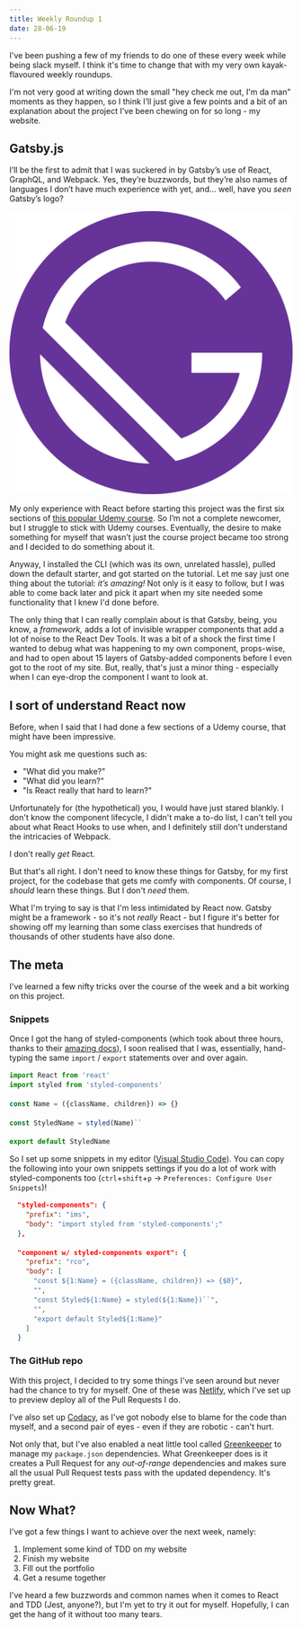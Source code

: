```yaml
---
title: Weekly Roundup 1
date: 28-06-19
---
```


I've been pushing a few of my friends to do one of these every week while being slack myself. I think it's time to change that with my very own kayak-flavoured weekly roundups.

<!-- end excerpt -->

I'm not very good at writing down the small "hey check me out, I'm da man" moments as they happen, so I think I’ll just give a few points and a bit of an explanation about the project I’ve been chewing on for so long - my website.

## Gatsby.js

I’ll be the first to admit that I was suckered in by Gatsby’s use of React, GraphQL, and Webpack. Yes, they’re buzzwords, but they’re also names of languages I don’t have much experience with yet, and… well, have you _seen_ Gatsby’s logo?

![Gatsby's killer-stylish logo](../../images/gatsby-icon.png)

My only experience with React before starting this project was the first six sections of [this popular Udemy course](https://www.udemy.com/react-the-complete-guide-incl-redux/). So I’m not a complete newcomer, but I struggle to stick with Udemy courses. Eventually, the desire to make something for myself that wasn’t just the course project became too strong and I decided to do something about it.

Anyway, I installed the CLI (which was its own, unrelated hassle), pulled down the default starter, and got started on the tutorial. Let me say just one thing about the tutorial: _it’s amazing!_ Not only is it easy to follow, but I was able to come back later and pick it apart when my site needed some functionality that I knew I'd done before.

The only thing that I can really complain about is that Gatsby, being, you know, a _framework,_ adds a lot of invisible wrapper components that add a lot of noise to the React Dev Tools. It was a bit of a shock the first time I wanted to debug what was happening to my own component, props-wise, and had to open about 15 layers of Gatsby-added components before I even got to the root of my site. But, really, that's just a minor thing - especially when I can eye-drop the component I want to look at.

## I sort of understand React now

Before, when I said that I had done a few sections of a Udemy course, that might have been impressive.

You might ask me questions such as:

- "What did you make?"
- "What did you learn?"
- "Is React really that hard to learn?"

Unfortunately for (the hypothetical) you, I would have just stared blankly. I don't know the component lifecycle, I didn't make a to-do list, I can't tell you about what React Hooks to use when, and I definitely still don't understand the intricacies of Webpack.

I don't really _get_ React.

But that's all right. I don't need to know these things for Gatsby, for my first project, for the codebase that gets me comfy with components. Of course, I _should_ learn these things. But I don't _need_ them.

What I'm trying to say is that I'm less intimidated by React now. Gatsby might be a framework - so it's not _really_ React - but I figure it's better for showing off my learning than some class exercises that hundreds of thousands of other students have also done.

## The meta

I've learned a few nifty tricks over the course of the week and a bit working on this project.

### Snippets

Once I got the hang of styled-components (which took about three hours, thanks to their [amazing docs](https://www.styled-components.com/docs/basics#getting-started)), I soon realised that I was, essentially, hand-typing the same `import` / `export` statements over and over again.

```javascript
import React from 'react'
import styled from 'styled-components'

const Name = ({className, children}) => {}

const StyledName = styled(Name)``

export default StyledName
```

So I set up some snippets in my editor ([Visual Studio Code](https://code.visualstudio.com/)). You can copy the following into your own snippets settings if you do a lot of work with styled-components too (`ctrl`+`shift`+`p` -> `Preferences: Configure User Snippets`)!

```json
  "styled-components": {
    "prefix": "ims",
    "body": "import styled from 'styled-components';"
  },

  "component w/ styled-components export": {
    "prefix": "rco",
    "body": [
      "const ${1:Name} = ({className, children}) => {$0}",
      "",
      "const Styled${1:Name} = styled(${1:Name})``",
      "",
      "export default Styled${1:Name}"
    ]
  }
```

### The GitHub repo

With this project, I decided to try some things I've seen around but never had the chance to try for myself. One of these was [Netlify](https://www.netlify.com/), which I've set up to preview deploy all of the Pull Requests I do.

I've also set up [Codacy](https://app.codacy.com/project/by-k4y4k/by-k4y4k.github.io/dashboard), as I've got nobody else to blame for the code than myself, and a second pair of eyes - even if they are robotic - can't hurt.

Not only that, but I've also enabled a neat little tool called [Greenkeeper](https://greenkeeper.io) to manage my `package.json` dependencies. What Greenkeeper does is it creates a Pull Request for any _out-of-range_ dependencies and makes sure all the usual Pull Request tests pass with the updated dependency. It's pretty great.

## Now What?

I've got a few things I want to achieve over the next week, namely:

1. Implement some kind of TDD on my website
2. Finish my website
3. Fill out the portfolio
4. Get a resume together

I've heard a few buzzwords and common names when it comes to React and TDD (Jest, anyone?), but I'm yet to try it out for myself. Hopefully, I can get the hang of it without too many tears.
